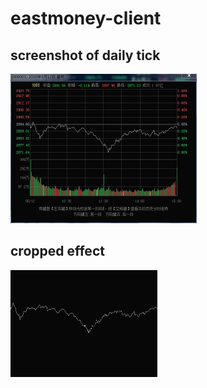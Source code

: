# eastmoney-client

## screenshot of daily tick

<img src="images/screenshot_000001_20200512.png" alt="screenshot_000001_20200512.png" style="zoom:50%;" />

## cropped effect

<img src="images/cropped_000001_20200512.png" alt="cropped_000001_20200512.png" style="zoom:50%;" />
